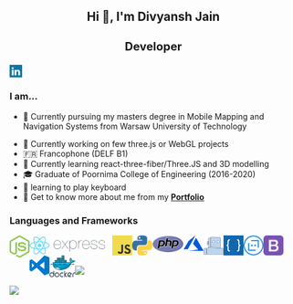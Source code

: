 <!-- - 👋 Hi, I’m @BlackDranzer777
- 👀 I’m interested in 3D Modelling, AR/VR and Block Chain.
- 🌱 I’m currently learning react-three-fiber.
- 📫 Reach me out at my e-mail divyanshjn23@gmail.com -->


<h2 align="center">Hi 👋, I'm Divyansh Jain</h2>
<h3 align="center" style="font-size:20px;">Developer</h3>


<a href="https://www.linkedin.com/in/divyanshjain777/" target="blank"><img align="center" src="icons/linkedin.svg" alt="Divyansh" width="22px" /></a>
<br />
### I am...
* 🏫 Currently pursuing my masters degree in Mobile Mapping and Navigation Systems from Warsaw University of Technology
<!-- * 🔭 Currently working on **[few three.js or WebGL projects]() -->
* 🔭 Currently working on few three.js or WebGL projects
* 🇫🇷 Francophone (DELF B1)
* 🌱 Currently learning react-three-fiber/Three.JS and 3D modelling
* 🎓 Graduate of Poornima College of Engineering (2016-2020)
* 🎹 learning to play keyboard
* 📄 Get to know more about me from my **[Portfolio](https://divyansh-jain.xyz)**

<!-- ### Recent achievements and Certifications 🏆 -->

<!-- * 🥉  -->


### Languages and Frameworks


<img align="left" src="icons/nodejs-icon.svg"  margin="10px" width="35px"/>
<img align="left" src="icons/react.svg" margin="10px" width="35px" />
<img align="left" src="icons/expressjs.png" margin="10px" width="110px" />
<img align="left" src="icons/logo-javascript.svg" margin="10px" width="35px"/> 
<img align="left" src="icons/python.png" margin="10px" width="35px" />
<img align="left" src="icons/php.svg"   margin="10px" width="55px"/>
<img align="left" src="icons/azure.png" margin="10px" width="35px" />
<img align="left" src="icons/wit.png" margin="10px" width="35px" />
<img align="left" src="icons/luis.png" margin="10px" width="35px" />
<img align="left" src="icons/botframework.png" margin="10px" width="35px" />
<img align="left" src="icons/bootstrap.svg" margin="10px" width="35px" />
<img align="left" src="icons/visual-studio-code.svg"   margin="10px" width="35px"/>
<img align="left" src="icons/docker.png"   margin="10px" width="45px"/>


<br />
<br />
<br />
<!-- ![](https://raw.githubusercontent.com/diveshkswn/github-stats-transparent/output/generated/overview.svg) -->

<!-- ![](https://raw.githubusercontent.com/diveshkswn/github-stats-transparent/output/generated/languages.svg) -->
<!-- https://github-readme-stats.vercel.app/api?username=anuraghazra&hide=contribs,issues -->

<a href="https://github.com/BlackDranzer777/github-readme-stats">
  <img align="center" src="https://github-readme-stats.vercel.app/api?username=BlackDranzer777&show_icons=true&theme=midnight-purple&hide=contribs,issues" />
</a>
<br />
<br />
<a href="https://github.com/BlackDranzer777/github-readme-stats">
  <img align="center" src="https://github-readme-stats.vercel.app/api/top-langs/?username=BlackDranzer777&layout=compact&&theme=midnight-purple" />
</a>


<!---
BlackDranzer777/BlackDranzer777 is a ✨ special ✨ repository because its `README.md` (this file) appears on your GitHub profile.
You can click the Preview link to take a look at your changes.
--->
